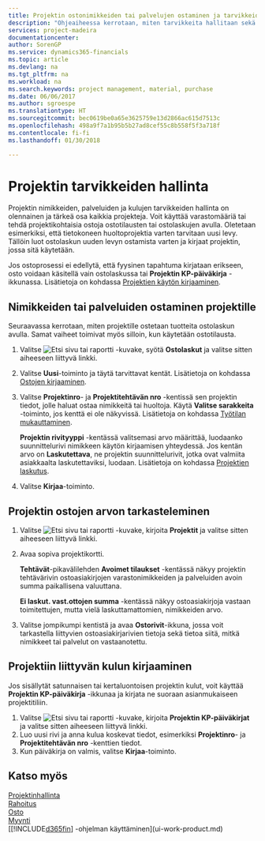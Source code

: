 ```yaml
---
title: Projektin ostonimikkeiden tai palvelujen ostaminen ja tarvikkeiden hallinta| Microsoft Docs
description: "Ohjeaiheessa kerrotaan, miten tarvikkeita hallitaan sekä projekteille ostetaan materiaaleja ja palveluja."
services: project-madeira
documentationcenter: 
author: SorenGP
ms.service: dynamics365-financials
ms.topic: article
ms.devlang: na
ms.tgt_pltfrm: na
ms.workload: na
ms.search.keywords: project management, material, purchase
ms.date: 06/06/2017
ms.author: sgroespe
ms.translationtype: HT
ms.sourcegitcommit: bec0619be0a65e3625759e13d2866ac615d7513c
ms.openlocfilehash: 498a9f7a1b95b5b27ad8cef55c8b558f5f3a718f
ms.contentlocale: fi-fi
ms.lasthandoff: 01/30/2018

---
```

# <a name="manage-job-supplies"></a>Projektin tarvikkeiden hallinta
Projektin nimikkeiden, palveluiden ja kulujen tarvikkeiden hallinta on olennainen ja tärkeä osa kaikkia projekteja. Voit käyttää varastomääriä tai tehdä projektikohtaisia ostoja ostotilausten tai ostolaskujen avulla. Oletetaan esimerkiksi, että tietokoneen huoltoprojektia varten tarvitaan uusi levy. Tällöin luot ostolaskun uuden levyn ostamista varten ja kirjaat projektin, jossa sitä käytetään.

Jos ostoprosessi ei edellytä, että fyysinen tapahtuma kirjataan erikseen, osto voidaan käsitellä vain ostolaskussa tai **Projektin KP-päiväkirja** -ikkunassa. Lisätietoja on kohdassa [Projektien käytön kirjaaminen](projects-how-record-job-usage.md).

## <a name="to-purchase-items-or-services-for-a-job"></a>Nimikkeiden tai palveluiden ostaminen projektille
Seuraavassa kerrotaan, miten projektille ostetaan tuotteita ostolaskun avulla. Samat vaiheet toimivat myös silloin, kun käytetään ostotilausta.  

1. Valitse ![Etsi sivu tai raportti](media/ui-search/search_small.png "Etsi sivu tai raportti -kuvake") -kuvake, syötä **Ostolaskut** ja valitse sitten aiheeseen liittyvä linkki.  
2. Valitse **Uusi**-toiminto ja täytä tarvittavat kentät. Lisätietoja on kohdassa [Ostojen kirjaaminen](purchasing-how-record-purchases.md).
3. Valitse **Projektinro**- ja **Projektitehtävän nro** -kentissä sen projektin tiedot, jolle haluat ostaa nimikkeitä tai huoltoja. Käytä **Valitse sarakkeita** -toiminto, jos kenttä ei ole näkyvissä. Lisätietoja on kohdassa [Työtilan mukauttaminen](ui-personalization-user.md).

    **Projektin rivityyppi** -kentässä valitsemasi arvo määrittää, luodaanko suunnittelurivi nimikkeen käytön kirjaamisen yhteydessä. Jos kentän arvo on **Laskutettava**, ne projektin suunnittelurivit, jotka ovat valmiita asiakkaalta laskutettaviksi, luodaan. Lisätietoja on kohdassa [Projektien laskutus](projects-how-invoice-jobs.md).
4. Valitse **Kirjaa**-toiminto.

## <a name="to-view-the-value-of-purchases-for-a-job"></a>Projektin ostojen arvon tarkasteleminen
1. Valitse ![Etsi sivu tai raportti](media/ui-search/search_small.png "Etsi sivu tai raportti -kuvake") -kuvake, kirjoita **Projektit** ja valitse sitten aiheeseen liittyvä linkki.
2. Avaa sopiva projektikortti.

    **Tehtävät**-pikavälilehden **Avoimet tilaukset** -kentässä näkyy projektin tehtävärivin ostoasiakirjojen varastonimikkeiden ja palveluiden avoin summa paikallisena valuuttana.  

    **Ei laskut. vast.ottojen summa** -kentässä näkyy ostoasiakirjoja vastaan toimitettujen, mutta vielä laskuttamattomien, nimikkeiden arvo.  
3. Valitse jompikumpi kentistä ja avaa **Ostorivit**-ikkuna, jossa voit tarkastella liittyvien ostoasiakirjarivien tietoja sekä tietoa siitä, mitkä nimikkeet tai palvelut on vastaanotettu.

## <a name="to-post-a-job-related-expense"></a>Projektiin liittyvän kulun kirjaaminen
Jos sisällytät satunnaisen tai kertaluontoisen projektin kulut, voit käyttää **Projektin KP-päiväkirja** -ikkunaa ja kirjata ne suoraan asianmukaiseen projektitiliin.

1. Valitse ![Etsi sivu tai raportti](media/ui-search/search_small.png "Etsi sivu tai raportti -kuvake") -kuvake, kirjoita **Projektin KP-päiväkirjat** ja valitse sitten aiheeseen liittyvä linkki.  
2. Luo uusi rivi ja anna kulua koskevat tiedot, esimerkiksi **Projektinro**- ja **Projektitehtävän nro** -kenttien tiedot.  
3. Kun päiväkirja on valmis, valitse **Kirjaa**-toiminto.

## <a name="see-also"></a>Katso myös
[Projektinhallinta](projects-manage-projects.md)  
[Rahoitus](finance.md)  
[Osto](purchasing-manage-purchasing.md)         
[Myynti](sales-manage-sales.md)      
[[!INCLUDE[d365fin](includes/d365fin_md.md)] -ohjelman käyttäminen](ui-work-product.md)  

